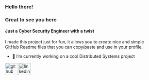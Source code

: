 <!--
**Andrelleite/Andrelleite** is a ✨ _special_ ✨ repository because its `README.md` (this file) appears on your GitHub profile.

Here are some ideas to get you started:

- 🔭 I’m currently working on ...
- 🌱 I’m currently learning ...
- 👯 I’m looking to collaborate on ...
- 🤔 I’m looking for help with ...
- 💬 Ask me about ...
- 📫 How to reach me: ...
- 😄 Pronouns: ...
- ⚡ Fun fact: ...
-->
### Hello there! 
### Great to see you here 
#### Just a Cyber Security Engineer with a twist
I made this project just for fun, it allows you to create nice and simple GitHub Readme files that you can copy/paste and use in your profile.

- 🔭 I’m currently working on a cool Distributed Systems project 


[<img src='https://cdn.jim-nielsen.com/macos/128/github-desktop-2021-05-20.png' alt='github' height='40'>](https://github.com/andrelleite)  [<img src='https://upload.wikimedia.org/wikipedia/commons/thumb/8/81/LinkedIn_icon.svg/768px-LinkedIn_icon.svg.png' alt='linkedin' height='40'>](https://www.linkedin.com/in/andré-loras-leite-54b721210/)  
